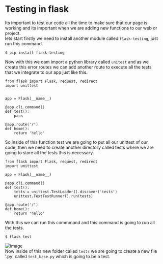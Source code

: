 # Testing in flask
Its important to test our code all the time to make sure that our page is working and its important when we are adding new functions to our web or project.<br />
lets start firstly we need to install another module called `flask-testing`, just run this command.
```
$ pip install flask-testing
```
Now with this we cam import a python library called `unitest` and as we create this error routes we can add another route to execute all the tests that we integrate to our app just like this.
```
from flask import Flask, request, redirect
import unittest


app = Flask(__name__)

@app.cli.command()
def test():
    pass

@app.route('/')
def home():
    return 'hello'
```
So inside of this function test we are going to put all our unittest of our code, then we need to create another directory called tests where we are going to store all the tests this is necessary.
```
from flask import Flask, request, redirect
import unittest

app = Flask(__name__)

@app.cli.command()
def test():
    tests = unittest.TestLoader().discover('tests')
    unittest.TextTestRunner().run(tests)

@app.route('/')
def home():
    return 'hello'
```
With this we can run this commmand and this command is going to run all the tests.
```
$ flask test
```
![image](https://user-images.githubusercontent.com/66882463/173676393-811f0680-12d9-4212-9191-513d52af7b3b.png)<br />
Now inside of this new folder called `tests` we are going to create a new file '.py' called `test_base.py` which is going to be a test.

